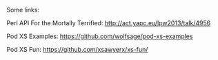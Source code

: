 Some links:

Perl API For the Mortally Terrified: http://act.yapc.eu/lpw2013/talk/4956

Pod XS Examples: https://github.com/wolfsage/pod-xs-examples

Pod XS Fun: https://github.com/xsawyerx/xs-fun/


